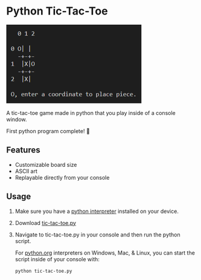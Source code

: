 # Python Tic-Tac-Toe
![Tic-Tac-Toe](/tic-tac-toe.PNG)

A tic-tac-toe game made in python that you play inside of a console window.

First python program complete! 🥳

## Features
- Customizable board size
- ASCII art
- Replayable directly from your console

## Usage

1. Make sure you have a [python interpreter](https://www.python.org/downloads/) installed on your device.

2. Download [tic-tac-toe.py](tic-tac-toe.py)

3. Navigate to tic-tac-toe.py in your console and then run the python script.
	
	For [python.org](https://www.python.org) interpreters on Windows, Mac, & Linux, you can start the script inside of your console with:
	```console
	python tic-tac-toe.py 
	```
